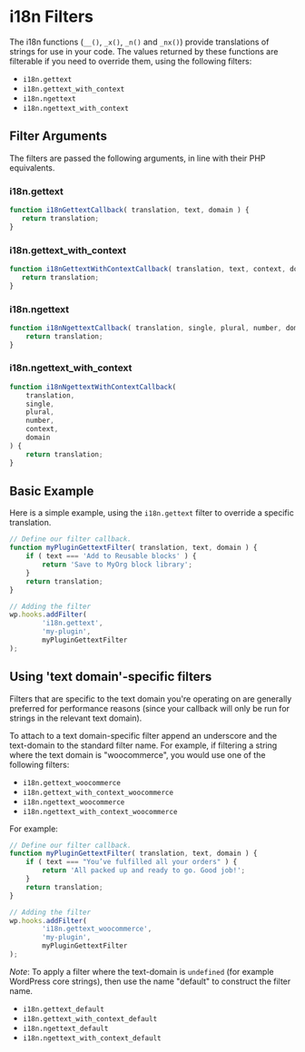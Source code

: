 # i18n Filters

The i18n functions (`__()`, `_x()`, `_n()` and `_nx()`) provide translations of strings for use in your code. The values returned by these functions are filterable if you need to override them, using the following filters:

- `i18n.gettext`
- `i18n.gettext_with_context`
- `i18n.ngettext`
- `i18n.ngettext_with_context`

## Filter Arguments

The filters are passed the following arguments, in line with their PHP equivalents.

### i18n.gettext

```jsx
function i18nGettextCallback( translation, text, domain ) {
   return translation; 
}
```

### i18n.gettext_with_context

```jsx
function i18nGettextWithContextCallback( translation, text, context, domain ) {
   return translation; 
}
```

### i18n.ngettext

```jsx
function i18nNgettextCallback( translation, single, plural, number, domain ) {
	return translation;
}
````

### i18n.ngettext_with_context

```jsx
function i18nNgettextWithContextCallback(
	translation,
	single,
	plural,
	number,
	context,
	domain
) {
	return translation;
}
````

## Basic Example

Here is a simple example, using the `i18n.gettext` filter to override a specific translation.

```jsx
// Define our filter callback.
function myPluginGettextFilter( translation, text, domain ) {
	if ( text === 'Add to Reusable blocks' ) {
		return 'Save to MyOrg block library';
	}
	return translation;
}

// Adding the filter
wp.hooks.addFilter(
		'i18n.gettext',
		'my-plugin',
		myPluginGettextFilter
);
```

## Using 'text domain'-specific filters

Filters that are specific to the text domain you're operating on are generally preferred for performance reasons (since your callback will only be run for strings in the relevant text domain). 

To attach to a text domain-specific filter append an underscore and the text-domain to the standard filter name. For example, if filtering a string where the text domain is "woocommerce", you would use one of the following filters:

- `i18n.gettext_woocommerce`
- `i18n.gettext_with_context_woocommerce`
- `i18n.ngettext_woocommerce`
- `i18n.ngettext_with_context_woocommerce`

For example:

```jsx
// Define our filter callback.
function myPluginGettextFilter( translation, text, domain ) {
	if ( text === "You’ve fulfilled all your orders" ) {
		return 'All packed up and ready to go. Good job!';
	}
	return translation;
}

// Adding the filter
wp.hooks.addFilter(
		'i18n.gettext_woocommerce',
		'my-plugin',
		myPluginGettextFilter
);
```

*Note*: To apply a filter where the text-domain is `undefined` (for example WordPress core strings), then use the name "default" to construct the filter name. 

- `i18n.gettext_default`
- `i18n.gettext_with_context_default`
- `i18n.ngettext_default`
- `i18n.ngettext_with_context_default`
